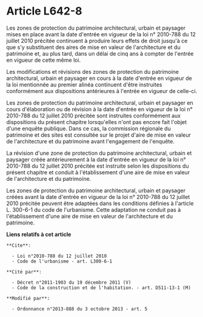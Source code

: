 # Article L642-8

Les zones de protection du patrimoine architectural, urbain et paysager mises en place avant la date d'entrée en vigueur de
la loi n° 2010-788 du 12 juillet 2010 précitée continuent à produire leurs effets de droit jusqu'à ce que s'y substituent des
aires de mise en valeur de l'architecture et du patrimoine et, au plus tard, dans un délai de cinq ans à compter de l'entrée
en vigueur de cette même loi. 

Les modifications et révisions des zones de protection du patrimoine architectural, urbain et paysager en cours à la date
d'entrée en vigueur de la loi mentionnée au premier alinéa continuent d'être instruites conformément aux dispositions
antérieures à l'entrée en vigueur de celle-ci. 

Les zones de protection du patrimoine architectural, urbain et paysager en cours d'élaboration ou de révision à la date
d'entrée en vigueur de la loi n° 2010-788 du 12 juillet 2010 précitée sont instruites conformément aux dispositions du
présent chapitre lorsqu'elles n'ont pas encore fait l'objet d'une enquête publique. Dans ce cas, la commission régionale du
patrimoine et des sites est consultée sur le projet d'aire de mise en valeur de l'architecture et du patrimoine avant
l'engagement de l'enquête. 

La révision d'une zone de protection du patrimoine architectural, urbain et paysager créée antérieurement à la date d'entrée
en vigueur de la loi n° 2010-788 du 12 juillet 2010 précitée est instruite selon les dispositions du présent chapitre et
conduit à l'établissement d'une aire de mise en valeur de l'architecture et du patrimoine. 

Les zones de protection du patrimoine architectural, urbain et paysager créées avant la date d'entrée en vigueur de la loi n°
2010-788 du 12 juillet 2010 précitée peuvent être adaptées dans les conditions définies à l'article L. 300-6-1 du code de
l'urbanisme. Cette adaptation ne conduit pas à l'établissement d'une aire de mise en valeur de l'architecture et du
patrimoine.

**Liens relatifs à cet article**

	**Cite**:

	  - Loi n°2010-788 du 12 juillet 2010
	  - Code de l'urbanisme - art. L300-6-1

	**Cité par**:

	  - Décret n°2011-1903 du 19 décembre 2011 (V)
	  - Code de la construction et de l'habitation. - art. D511-13-1 (M)

	**Modifié par**:

	  - Ordonnance n°2013-888 du 3 octobre 2013 - art. 5

